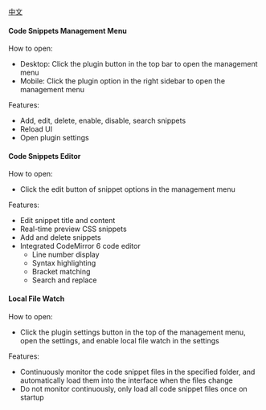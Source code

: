 [中文](https://github.com/TCOTC/snippets/blob/main/README_zh_CN.md)

#### Code Snippets Management Menu

How to open:

- Desktop: Click the plugin button in the top bar to open the management menu
- Mobile: Click the plugin option in the right sidebar to open the management menu

Features:

- Add, edit, delete, enable, disable, search snippets
- Reload UI
- Open plugin settings

#### Code Snippets Editor

How to open:

- Click the edit button of snippet options in the management menu

Features:

- Edit snippet title and content
- Real-time preview CSS snippets
- Add and delete snippets
- Integrated CodeMirror 6 code editor
  - Line number display
  - Syntax highlighting
  - Bracket matching
  - Search and replace

#### Local File Watch

How to open:

- Click the plugin settings button in the top of the management menu, open the settings, and enable local file watch in the settings

Features:

- Continuously monitor the code snippet files in the specified folder, and automatically load them into the interface when the files change
- Do not monitor continuously, only load all code snippet files once on startup
